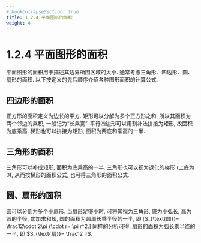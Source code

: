 ```yaml
---
# bookCollapseSection: true
title: 1.2.4 平面图形的面积
weight: 4
---
```


# 1.2.4 平面图形的面积

平面图形的面积用于描述其边界所围区域的大小. 通常考虑三角形、四边形、圆、扇形的面积. 以下按定义的先后顺序介绍各种图形面积的计算公式.

## 四边形的面积

正方形的面积定义为边长的平方. 矩形可以分解为多个正方形之和, 所以其面积为两个邻边的乘积, 一般记为“长乘宽”. 平行四边形可以用割补法拼接为矩形, 故面积为底乘高. 梯形也可以拼接为矩形, 面积为两底和乘高的一半.

## 三角形的面积

三角形可以补成矩形, 面积为底乘高的一半. 三角形也可以视为退化的梯形 (上底为 $0$), 从而按梯形的面积公式, 也可得三角形的面积公式.

## 圆、扇形的面积

圆可以分割为多个小扇形. 当扇形足够小时, 可将其视为三角形, 底为小弧长, 高为圆的半径. 累加求和知, 圆的面积为圆周长乘半径的一半, 即
\[S_{\text{圆}}= \frac12\cdot 2\pi r\cdot r= \pi r^2.\]
同样的分析可得, 扇形的面积为弧长乘半径的一半, 即 $S_{\text{扇}}= \frac12 lr$.